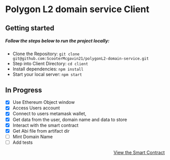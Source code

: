 # Polygon L2 domain service Client

## Getting started

##### Follow the steps below to run the project locally:

- Clone the Repository: `git clone git@github.com:ScooterMcgavin21/polygonL2-domain-service.git`
- Step into Client Directory: `cd client`
- Install dependencies: `npm install`
- Start your local server: `npm start`

## In Progress

- [x] Use Ethereum Object window
- [x] Access Users account
- [x] Connect to users metamask wallet,
- [x] Get data from the user, domain name and data to store
- [x] Interact with the smart contract
- [x] Get Abi file from artifact dir
- [ ] Mint Domain Name
- [ ] Add tests

<p align='right'>
<a href="https://github.com/ScooterMcgavin21/polygonL2-domain-service"> View the Smart Contract</a>  
</p>
